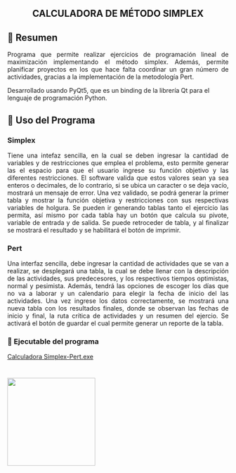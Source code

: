 <h2 align="center">
  CALCULADORA DE MÉTODO SIMPLEX
</h2>

## 📄 Resumen

<p align="justify">
  Programa que permite realizar ejercicios de programación lineal de maximización implementando el método simplex. Además, permite planificar proyectos en los que hace falta coordinar un gran número de actividades, gracias a la implementación de la metodología Pert.
  
  Desarrollado usando PyQt5, que es un binding de la librería Qt para el lenguaje de programación Python.
</p>

## 📜 Uso del Programa
<h3>Simplex</h3>
<p align="justify">
  Tiene una intefaz sencilla, en la cual se deben ingresar la cantidad de variables y de restricciones que emplea el problema, 
  esto permite generar las el espacio para que el usuario ingrese su función objetivo y las diferentes restricciones. El software valida 
  que estos valores sean ya sea enteros o decimales, de lo contrario, si se ubica un caracter o se deja vacío, mostrará un mensaje de error.
  Una vez validado, se podrá generar la primer tabla y mostrar la función objetiva y restricciones con sus respectivas variables de holgura.
  Se pueden ir generando tablas tanto el ejercicio las permita, así mismo por cada tabla hay un botón que calcula su pivote, variable de entrada y de salida.
  Se puede retroceder de tabla, y al finalizar se mostrará el resultado y se habilitará el botón de imprimir.
</p>

<h3>Pert</h3>
<p align="justify">
  Una interfaz sencilla, debe ingresar la cantidad de actividades que se van a realizar, se desplegará una tabla, la cual se debe llenar con la descripción de las actividades, sus predecesores, y los respectivos tiempos optimistas, normal y pesimista. Además, tendrá las opciones de escoger los días que no va a laborar y un calendario para elegir la fecha de inicio del las actividades.
  Una vez ingrese los datos correctamente, se mostrará una nueva tabla con los resultados finales, donde se observan las fechas de inicio y final, la ruta crítica de actividades y un resumen del ejercio. Se activará el botón de guardar el cual permite generar un reporte de la tabla.
</p>

### 🔨 Ejecutable del programa

[Calculadora Simplex-Pert.exe](https://github.com/Mike538/metodo-simplex-python/releases/download/untagged-c57ac8b258d920f57663/Calculadora.Simplex-Pert.exe)

<h1 align="left"><img src="https://i.pinimg.com/originals/5a/93/c2/5a93c26aca8989b11d6c40d953c5cc14.gif" width="200" height="200" /> </h1>

